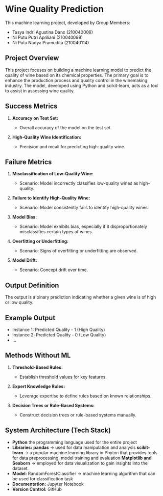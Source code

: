 # Wine Quality Prediction

This machine learning project, developed by Group Members:

- Tasya Indri Agustina Dano (210040009)
- Ni Putu Putri Apriliani (210040099)
- Ni Putu Nadya Pramudita (210040114)

## Project Overview

This project focuses on building a machine learning model to predict the quality of wine based on its chemical properties. The primary goal is to enhance the production process and quality control in the winemaking industry. The model, developed using Python and scikit-learn, acts as a tool to assist in assessing wine quality.

## Success Metrics

1. **Accuracy on Test Set:**
   - Overall accuracy of the model on the test set.

2. **High-Quality Wine Identification:**
   - Precision and recall for predicting high-quality wine.

## Failure Metrics

1. **Misclassification of Low-Quality Wine:**
   - Scenario: Model incorrectly classifies low-quality wines as high-quality.

2. **Failure to Identify High-Quality Wine:**
   - Scenario: Model consistently fails to identify high-quality wines.

3. **Model Bias:**
   - Scenario: Model exhibits bias, especially if it disproportionately misclassifies certain types of wines.

4. **Overfitting or Underfitting:**
   - Scenario: Signs of overfitting or underfitting are observed.

5. **Model Drift:**
   - Scenario: Concept drift over time.

## Output Definition

The output is a binary prediction indicating whether a given wine is of high or low quality.

## Example Output

- Instance 1: Predicted Quality - 1 (High Quality)
- Instance 2: Predicted Quality - 0 (Low Quality)
- ...

## Methods Without ML

1. **Threshold-Based Rules:**
   - Establish threshold values for key features.

2. **Expert Knowledge Rules:**
   - Leverage expertise to define rules based on known relationships.

3. **Decision Trees or Rule-Based Systems:**
   - Construct decision trees or rule-based systems manually.

## System Architecture (Tech Stack)

- **Python** the programming language used for the entire project
- **Libraries:** 
  **pandas** -> used for data manipulation and analysis
  **scikit-learn** -> a popular machine learning library in Phyton that provides tools for data preprocessing, model training and evaluation
  **Matplotlib and Seaborn** -> employed for data visualization to gain insights into the dataset.
- **Model:** RandomForestClassifier -> machine learning algorithm that can be used for classification task
- **Documentation:** Jupyter Notebook
- **Version Control:** GitHub

